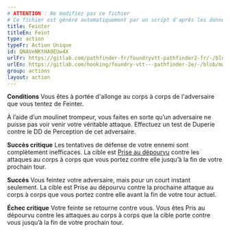 ```yaml
---
# ATTENTION : Ne modifiez pas ce fichier
# Ce fichier est généré automatiquement par un script d'après les données du module Foundry VTT officiel et de sa traduction
title: Feinter
titleEn: Feint
type: action
typeFr: Action Unique
id: QNAVeNKtHA0EUw4X
urlFr: https://gitlab.com/pathfinder-fr/foundryvtt-pathfinder2-fr/-/blob/master/data/actions/QNAVeNKtHA0EUw4X.htm
urlEn: https://gitlab.com/hooking/foundry-vtt---pathfinder-2e/-/blob/master/packs/data/actions.db/feint.json
group: actions
layout: action
---
```

**Conditions** Vous êtes à portée d'allonge au corps à corps de l'adversaire que vous tentez de Feinter.

À l’aide d’un moulinet trompeur, vous faites en sorte qu’un adversaire ne puisse pas voir venir votre véritable attaque. Effectuez un test de Duperie contre le DD de Perception de cet adversaire.

**Succès critique** Les tentatives de défense de votre ennemi sont complètement inefficaces. La cible est [Prise au dépourvu](/_condition-items/pris-au-dépourvu.md) contre les attaques au corps à corps que vous portez contre elle jusqu’à la fin de votre prochain tour.

**Succès** Vous feintez votre adversaire, mais pour un court instant seulement. La cible est Prise au dépourvu contre la prochaine attaque au corps à corps que vous portez contre elle avant la fin de votre tour actuel.

**Échec critique** Votre feinte se retourne contre vous. Vous êtes Pris au dépourvu contre les attaques au corps à corps que la cible porte contre vous jusqu’à la fin de votre prochain tour.


